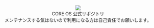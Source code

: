 <div align="center">
<img src="https://user-images.githubusercontent.com/88177671/190918419-764467bc-b945-4200-9fc6-db0bdec67520.png">
<br>
CORE OS 公式リポジトリ
<br>
メンテナンスする気はないので利用になる方は自己責任でお願いします。
</div>
